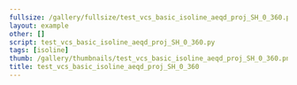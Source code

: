 ```yaml
---
fullsize: /gallery/fullsize/test_vcs_basic_isoline_aeqd_proj_SH_0_360.png
layout: example
other: []
script: test_vcs_basic_isoline_aeqd_proj_SH_0_360.py
tags: [isoline]
thumb: /gallery/thumbnails/test_vcs_basic_isoline_aeqd_proj_SH_0_360.png
title: test_vcs_basic_isoline_aeqd_proj_SH_0_360
---
```


